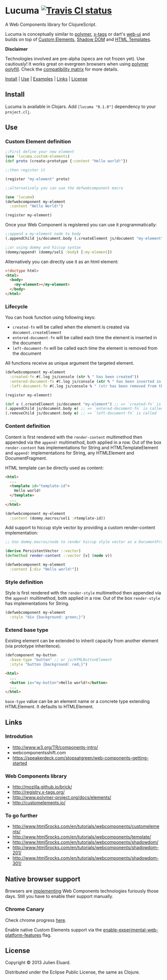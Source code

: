 # Lucuma [![Travis CI status](https://secure.travis-ci.org/jeluard/lucuma.png)](http://travis-ci.org/#!/jeluard/lucuma/builds)

A Web Components library for ClojureScript.

Lucuma is conceptually similar to [polymer](http://www.polymer-project.org/), [x-tags](http://www.x-tags.org/) or dart's [web-ui](https://www.dartlang.org/articles/web-ui/) and builds on top of [Custom Elements](https://dvcs.w3.org/hg/webcomponents/raw-file/tip/spec/custom/index.html), [Shadow DOM](https://dvcs.w3.org/hg/webcomponents/raw-file/tip/spec/shadow/index.html) and [HTML Templates](https://dvcs.w3.org/hg/webcomponents/raw-file/tip/spec/templates/index.html).

__Disclaimer__

Technologies involved are pre-alpha (specs are not frozen yet). Use cautiously! It works great on evergreen browsers when using [polymer polyfill](http://www.polymer-project.org/getting-the-code.html).
Check the [compatibility matrix](http://www.polymer-project.org/compatibility.html) for more details.

[Install](#install) | [Use](#use) | [Examples](/examples) | [Links](#links) | [License](#license)

## Install

Lucuma is available in Clojars. Add `[lucuma "0.1.0"]` dependency to your `project.clj`.

## Use

### Custom Element definition

```clojure
;;First define your new element
(use 'lucuma.custom-elements)
(def proto (create-prototype {:content "Hello world!"})

;;then register it

(register "my-element" proto)

;;alternatively you can use the defwebcomponent macro

(use 'lucuma)
(defwebcomponent my-element
  :content "Hello World!")

(register my-element)
```

Once your Web Component is registered you can use it programmatically:

```clojure
;;append a my-element node to body
(.appendChild js/document.body (.createElement js/document "my-element"))

;;or using dommy and hiccup syntax
(dommy/append! (dommy/sel1 :body) [:my-element])
```

Alternatively you can directly use it as an html element:

```html
<!doctype html>
<html>
  <body>
    <my-element></my-element>
  </body>
</html>
```

### Lifecycle

You can hook function using following keys:

* `created-fn` will be called when the element is created via `document.createElement`
* `entered-document-fn` will be called each time the element is inserted in the document
* `left-document-fn` will be called each time the element is removed from the document

All functions receive as unique argument the targeted element.

```clojure
(defwebcomponent my-element
  :created-fn #(.log js/console (str % " has been created"))
  :entered-document-fn #(.log js/console (str % " has been inserted in the document"))
  :left-document-fn #(.log js/console % " (str has been removed from the document")))

(register my-element)

(def e (.createElement js/document "my-element") ;; => `created-fn` is called
(.appendChild js/document.body e) ;; => `entered-document-fn` is called
(.removeChild js/document.body e) ;; => `left-document-fn` is called
```

### Content definition

Content is first rendered with the `render-content` multimethod then appended via the `append!` multimethod, both applied in a row.
Out of the box `render-content` has implementations for String and HTMLTemplateElement and `append!` implementations for String, any HTMLElement and DocumentFragment.

HTML template can be directly used as content:

```html
<html>
  ...
  <template id="template-id">
    Hello world!
  </template>
  ...
</html>
```

```clojure
(defwebcomponent my-element
  :content (dommy.macros/sel1 :#template-id))
```

Add support to hiccup style vector by providing a custom render-content implementation:

```clojure
;; Use dommy.macros/node to render hiccup style vector as a DocumentFragment.

(derive PersistentVector ::vector)
(defmethod render-content ::vector [v] (node v))

(defwebcomponent my-element
  :content [:div "Hello world!"])
```

### Style definition

Style is first rendered with the `render-style` multimethod then appended via the `append!` multimethod, both applied in a row.
Out of the box `render-style` has implementations for String.

```clojure
(defwebcomponent my-element
  :style "div {background: green;}")
```

### Extend base type

Existing element can be extended to inherit capacity from another element (via prototype inheritence).

```clojure
(defcomponent my-button
  :base-type "button" ;; or js/HTMLButtonElement
  :style "button {background: red;}")
```

```html
<html>
  ...
  <button is="my-button">Hello world!</button>
  ...
</html>
```

`base-type` value can be an element name or a concrete type extending HTMLElement. It defaults to HTMLElement.

## Links

### Introdution

* http://www.w3.org/TR/components-intro/
* webcomponentsshift.com
* https://speakerdeck.com/stopsatgreen/web-components-getting-started

### Web Components library

* http://mozilla.github.io/brick/
* http://registry.x-tags.org/
* http://www.polymer-project.org/docs/elements/
* http://customelements.io/

### To go further

* http://www.html5rocks.com/en/tutorials/webcomponents/customelements/
* http://www.html5rocks.com/en/tutorials/webcomponents/template/
* http://www.html5rocks.com/en/tutorials/webcomponents/shadowdom/
* http://www.html5rocks.com/en/tutorials/webcomponents/shadowdom-201/
* http://www.html5rocks.com/en/tutorials/webcomponents/shadowdom-301/

## Native browser support

Browsers are [implementing](http://jonrimmer.github.io/are-we-componentized-yet/) Web Components technologies furiously those days. Still you have to enable their support manually.

### Chrome Canary

Check chrome progress [here](http://www.chromestatus.com/features).

Enable native Custom Elements support via the [enable-experimental-web-platform-features](chrome://flags/#enable-experimental-web-platform-features) flag.


## License

Copyright © 2013 Julien Eluard.

Distributed under the Eclipse Public License, the same as Clojure.

